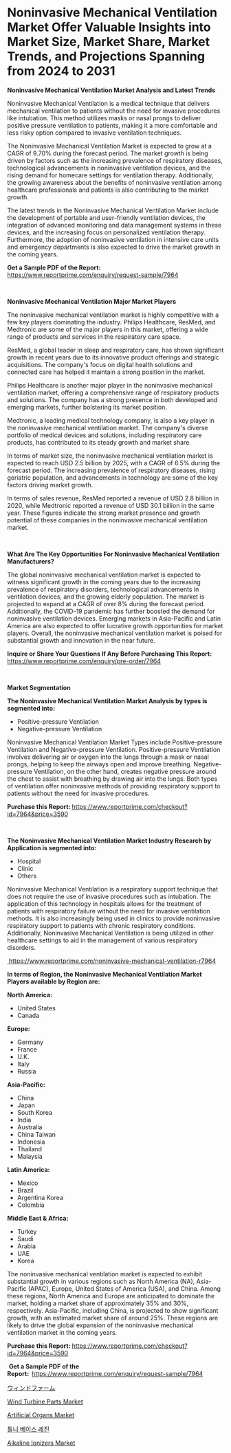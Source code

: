 <p><h1>Noninvasive Mechanical Ventilation Market Offer Valuable Insights into Market Size, Market Share, Market Trends, and Projections Spanning from 2024 to 2031</h1></p><p><strong>Noninvasive Mechanical Ventilation Market Analysis and Latest Trends</strong></p>
<p><p>Noninvasive Mechanical Ventilation is a medical technique that delivers mechanical ventilation to patients without the need for invasive procedures like intubation. This method utilizes masks or nasal prongs to deliver positive pressure ventilation to patients, making it a more comfortable and less risky option compared to invasive ventilation techniques.</p><p>The Noninvasive Mechanical Ventilation Market is expected to grow at a CAGR of 9.70% during the forecast period. The market growth is being driven by factors such as the increasing prevalence of respiratory diseases, technological advancements in noninvasive ventilation devices, and the rising demand for homecare settings for ventilation therapy. Additionally, the growing awareness about the benefits of noninvasive ventilation among healthcare professionals and patients is also contributing to the market growth.</p><p>The latest trends in the Noninvasive Mechanical Ventilation Market include the development of portable and user-friendly ventilation devices, the integration of advanced monitoring and data management systems in these devices, and the increasing focus on personalized ventilation therapy. Furthermore, the adoption of noninvasive ventilation in intensive care units and emergency departments is also expected to drive the market growth in the coming years.</p></p>
<p><strong>Get a Sample PDF of the Report:&nbsp;</strong> <a href="https://www.reportprime.com/enquiry/request-sample/7964">https://www.reportprime.com/enquiry/request-sample/7964</a></p>
<p>&nbsp;</p>
<p><strong>Noninvasive Mechanical Ventilation Major Market Players</strong></p>
<p><p>The noninvasive mechanical ventilation market is highly competitive with a few key players dominating the industry. Philips Healthcare, ResMed, and Medtronic are some of the major players in this market, offering a wide range of products and services in the respiratory care space.</p><p>ResMed, a global leader in sleep and respiratory care, has shown significant growth in recent years due to its innovative product offerings and strategic acquisitions. The company's focus on digital health solutions and connected care has helped it maintain a strong position in the market.</p><p>Philips Healthcare is another major player in the noninvasive mechanical ventilation market, offering a comprehensive range of respiratory products and solutions. The company has a strong presence in both developed and emerging markets, further bolstering its market position.</p><p>Medtronic, a leading medical technology company, is also a key player in the noninvasive mechanical ventilation market. The company's diverse portfolio of medical devices and solutions, including respiratory care products, has contributed to its steady growth and market share.</p><p>In terms of market size, the noninvasive mechanical ventilation market is expected to reach USD 2.5 billion by 2025, with a CAGR of 6.5% during the forecast period. The increasing prevalence of respiratory diseases, rising geriatric population, and advancements in technology are some of the key factors driving market growth.</p><p>In terms of sales revenue, ResMed reported a revenue of USD 2.8 billion in 2020, while Medtronic reported a revenue of USD 30.1 billion in the same year. These figures indicate the strong market presence and growth potential of these companies in the noninvasive mechanical ventilation market.</p></p>
<p>&nbsp;</p>
<p><strong>What Are The Key Opportunities For Noninvasive Mechanical Ventilation Manufacturers?</strong></p>
<p><p>The global noninvasive mechanical ventilation market is expected to witness significant growth in the coming years due to the increasing prevalence of respiratory disorders, technological advancements in ventilation devices, and the growing elderly population. The market is projected to expand at a CAGR of over 8% during the forecast period. Additionally, the COVID-19 pandemic has further boosted the demand for noninvasive ventilation devices. Emerging markets in Asia-Pacific and Latin America are also expected to offer lucrative growth opportunities for market players. Overall, the noninvasive mechanical ventilation market is poised for substantial growth and innovation in the near future.</p></p>
<p><strong>Inquire or Share Your Questions If Any Before Purchasing This Report:</strong> <a href="https://www.reportprime.com/enquiry/pre-order/7964">https://www.reportprime.com/enquiry/pre-order/7964</a></p>
<p>&nbsp;</p>
<p><strong>Market Segmentation</strong></p>
<p><strong>The Noninvasive Mechanical Ventilation Market Analysis by types is segmented into:</strong></p>
<p><ul><li>Positive-pressure Ventilation</li><li>Negative-pressure Ventilation</li></ul></p>
<p><p>Noninvasive Mechanical Ventilation Market Types include Positive-pressure Ventilation and Negative-pressure Ventilation. Positive-pressure Ventilation involves delivering air or oxygen into the lungs through a mask or nasal prongs, helping to keep the airways open and improve breathing. Negative-pressure Ventilation, on the other hand, creates negative pressure around the chest to assist with breathing by drawing air into the lungs. Both types of ventilation offer noninvasive methods of providing respiratory support to patients without the need for invasive procedures.</p></p>
<p><strong>Purchase this Report:&nbsp;</strong><a href="https://www.reportprime.com/checkout?id=7964&price=3590">https://www.reportprime.com/checkout?id=7964&price=3590</a></p>
<p>&nbsp;</p>
<p><strong>The Noninvasive Mechanical Ventilation Market Industry Research by Application is segmented into:</strong></p>
<p><ul><li>Hospital</li><li>Clinic</li><li>Others</li></ul></p>
<p><p>Noninvasive Mechanical Ventilation is a respiratory support technique that does not require the use of invasive procedures such as intubation. The application of this technology in hospitals allows for the treatment of patients with respiratory failure without the need for invasive ventilation methods. It is also increasingly being used in clinics to provide noninvasive respiratory support to patients with chronic respiratory conditions. Additionally, Noninvasive Mechanical Ventilation is being utilized in other healthcare settings to aid in the management of various respiratory disorders.</p></p>
<p><a href="https://www.reportprime.com/noninvasive-mechanical-ventilation-r7964">&nbsp;https://www.reportprime.com/noninvasive-mechanical-ventilation-r7964</a></p>
<p><strong>In terms of Region, the Noninvasive Mechanical Ventilation Market Players available by Region are:</strong></p>
<p>
    <p> <strong> North America: </strong>
        <ul>
            <li>United States</li>
            <li>Canada</li>
        </ul>
        </p> 
    <p> <strong> Europe: </strong>
        <ul>
            <li>Germany</li>
            <li>France</li>
            <li>U.K.</li>
            <li>Italy</li>
            <li>Russia</li>
        </ul>
        </p> 
    <p> <strong> Asia-Pacific: </strong>
        <ul>
            <li>China</li>
            <li>Japan</li>
            <li>South Korea</li>
            <li>India</li>
            <li>Australia</li>
            <li>China Taiwan</li>
            <li>Indonesia</li>
            <li>Thailand</li>
            <li>Malaysia</li>
        </ul>
        </p> 
    <p> <strong> Latin America: </strong>
        <ul>
            <li>Mexico</li>
            <li>Brazil</li>
            <li>Argentina Korea</li>
            <li>Colombia</li>
        </ul>
        </p> 
    <p> <strong> Middle East & Africa: </strong>
        <ul>
            <li>Turkey</li>
            <li>Saudi</li>
            <li>Arabia</li>
            <li>UAE</li>
            <li>Korea</li>
        </ul>
    </p>
    </p>
<p><p>The noninvasive mechanical ventilation market is expected to exhibit substantial growth in various regions such as North America (NA), Asia-Pacific (APAC), Europe, United States of America (USA), and China. Among these regions, North America and Europe are anticipated to dominate the market, holding a market share of approximately 35% and 30%, respectively. Asia-Pacific, including China, is projected to show significant growth, with an estimated market share of around 25%. These regions are likely to drive the global expansion of the noninvasive mechanical ventilation market in the coming years.</p></p>
<p><strong>Purchase this Report: </strong><a href="https://www.reportprime.com/checkout?id=7964&price=3590">https://www.reportprime.com/checkout?id=7964&price=3590</a></p>
<p>&nbsp;<strong>Get a Sample PDF of the Report:&nbsp;&nbsp;</strong><a href="https://www.reportprime.com/enquiry/request-sample/7964">https://www.reportprime.com/enquiry/request-sample/7964</a></p>
<p><strong></strong></p>
<p><p><a href="https://github.com/TysonKub/Market-Research-Report-List-1/blob/main/693638176891.md">ウィンドファーム</a></p><p><a href="https://www.linkedin.com/pulse/wind-turbine-parts-market-insight-trends-growth-forecasted-dzgof">Wind Turbine Parts Market</a></p><p><a href="https://github.com/HarmonyBogan1944/Market-Research-Report-List-1/blob/main/artificial-organs-market.md">Artificial Organs Market</a></p><p><a href="https://github.com/EthaWolf/Market-Research-Report-List-1/blob/main/831394672743.md">틀니 베이스 레진</a></p><p><a href="https://www.linkedin.com/pulse/alkaline-ionizers-market-size-trends-complete-industry-overview-tkwkf">Alkaline Ionizers Market</a></p></p>